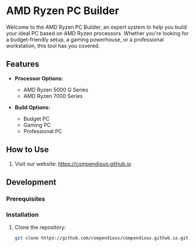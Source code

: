 # AMD Ryzen PC Builder

Welcome to the AMD Ryzen PC Builder, an expert system to help you build your ideal PC based on AMD Ryzen processors. Whether you're looking for a budget-friendly setup, a gaming powerhouse, or a professional workstation, this tool has you covered.

## Features

- **Processor Options:**
  - AMD Ryzen 5000 G Series
  - AMD Ryzen 7000 Series

- **Build Options:**
  - Budget PC
  - Gaming PC
  - Professional PC

## How to Use

1. Visit our website: https://compendious.github.io

## Development

### Prerequisites

### Installation

1. Clone the repository:
   ```bash
   git clone https://github.com/compendious/compendious.github.io.git
   
